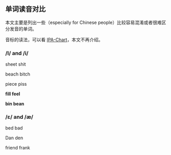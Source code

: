 ## 单词读音对比

本文主要是列出一些（especially for Chinese people）比较容易混淆或者很难区分发音的单词。

音标的读法，可以看 [IPA-Chart](./ipa-chart)，本文不再介绍。

### /I/ and /i/
sheet shit

beach bitch

piece piss

**fill feel**

**bin bean**

### /ɛ/ and /æ/

bed bad

Dan den

friend frank

